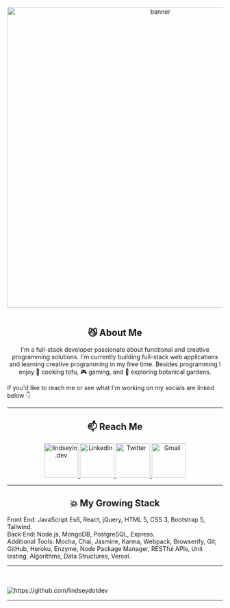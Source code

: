 

<div align="center">

  <img src="https://user-images.githubusercontent.com/89806097/150457990-675c2b29-702a-4040-be8f-a17bd01d1752.png" alt="banner" width="700px"/>
</div>
<br>


<h2 align="center"> 😼 About Me </h2>
<p align="center">
  I'm a full-stack developer passionate about functional and creative programming solutions. 
  I'm currently building full-stack web applications and learning creative programming in my free time. 
  Besides programming I enjoy 🌱 cooking tofu, 🎮 gaming, and 🌸 exploring botanical gardens.

If you'd like to reach me or see what I'm working on my socials are linked below 👇
  
 <hr>
<h2  align="center">📫 Reach Me </h2>
<p align="center">
   <a href="https://lindseyin.dev/">
  <img src="https://gyazo.com/25046b9bd3c7f9fb33795a2cf95b3a00.gif" width="80px" title="lindseyin.dev" />
</a>

<a target="_blank" href="https://www.linkedin.com/in/lindsey-dinkel">
  <img src="https://edent.github.io/SuperTinyIcons/images/svg/linkedin.svg" width="80px" title="LinkedIn"/>
</a>
<a target="_blank" href="https://twitter.com/lindseyindev">
  <img src="https://edent.github.io/SuperTinyIcons/images/svg/twitter.svg" width="80px" title="Twitter"/>
</a>
<a href="mailto:lindseyindev@gmail.com?subject=Hello%20Lindsey,%20From%20Github">
  <img src="https://edent.github.io/SuperTinyIcons/images/svg/gmail.svg" width="80px" title="Gmail" />
</a>
 
 <hr>

<h2 align="center"> 💥 My Growing Stack</h2>
Front End: JavaScript Es6, React, jQuery, HTML 5, CSS 3, Bootstrap 5, Tailwind.
<br>
Back End: Node.js, MongoDB, PostgreSQL, Express.
<br>
Additional Tools: Mocha, Chai, Jasmine, Karma, Webpack, Browserify, Git, GitHub, Heroku, Enzyme, Node Package Manager, RESTful APIs, Unit testing, Algorithms, Data Structures, Vercel.



</p>
<hr>
 <br> <br>
  <img src="https://komarev.com/ghpvc/?username=lindseydotdev" alt="https://github.com/lindseydotdev" />
</p>

<hr>
